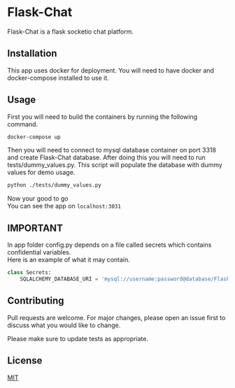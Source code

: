 # Flask-Chat

Flask-Chat is a flask socketio chat platform.

## Installation

This app uses docker for deployment. You will need to have docker and docker-compose installed to use it.

## Usage

First you will need to build the containers by running the following command.
```bash
docker-compose up
```

Then you will need to connect to mysql database container on port 3318 and create Flask-Chat database.
After doing this you will need to run tests/dummy_values.py. This script will populate the database with dummy values for demo usage.
```bash
python ./tests/dummy_values.py
```

Now your good to go  
You can see the app on `localhost:3031`


## IMPORTANT

In app folder config.py depends on a file called secrets which contains confidential variables.  
Here is an example of what it may contain.

```python
class Secrets:
    SQLALCHEMY_DATABASE_URI = 'mysql://username:password@database/Flask-Chat'
```


## Contributing
Pull requests are welcome. For major changes, please open an issue first to discuss what you would like to change.

Please make sure to update tests as appropriate.

## License
[MIT](https://choosealicense.com/licenses/mit/)
